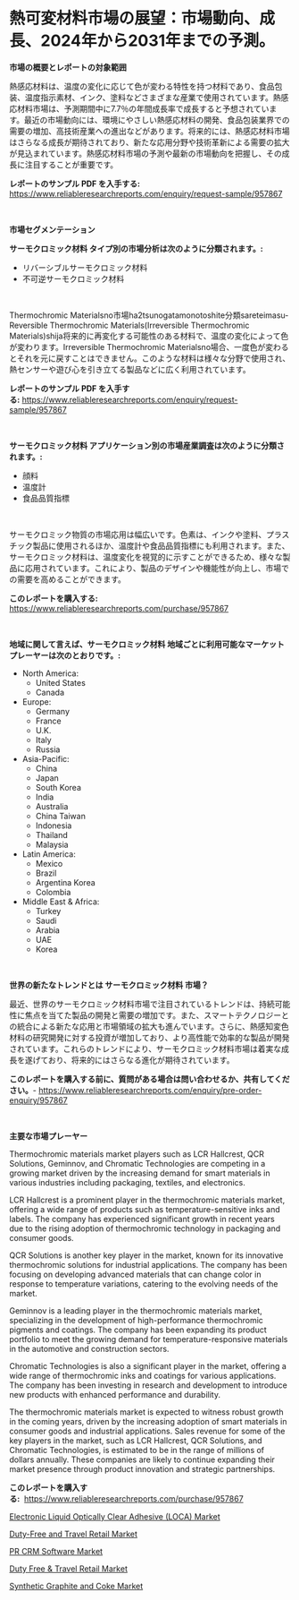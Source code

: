 <p><h1>熱可変材料市場の展望：市場動向、成長、2024年から2031年までの予測。</h1></p><p><strong>市場の概要とレポートの対象範囲</strong></p>
<p><p>熱感応材料は、温度の変化に応じて色が変わる特性を持つ材料であり、食品包装、温度指示素材、インク、塗料などさまざまな産業で使用されています。熱感応材料市場は、予測期間中に7.7％の年間成長率で成長すると予想されています。最近の市場動向には、環境にやさしい熱感応材料の開発、食品包装業界での需要の増加、高技術産業への進出などがあります。将来的には、熱感応材料市場はさらなる成長が期待されており、新たな応用分野や技術革新による需要の拡大が見込まれています。熱感応材料市場の予測や最新の市場動向を把握し、その成長に注目することが重要です。</p></p>
<p><strong>レポートのサンプル PDF を入手する:</strong> <a href="https://www.reliableresearchreports.com/enquiry/request-sample/957867">https://www.reliableresearchreports.com/enquiry/request-sample/957867</a></p>
<p>&nbsp;</p>
<p><strong>市場セグメンテーション</strong></p>
<p><strong>サーモクロミック材料 タイプ別の市場分析は次のように分類されます。:</strong></p>
<p><ul><li>リバーシブルサーモクロミック材料</li><li>不可逆サーモクロミック材料</li></ul></p>
<p>&nbsp;</p>
<p><p>Thermochromic Materialsno市場ha2tsunogatamonotoshite分類sareteimasu-Reversible Thermochromic Materials(Irreversible Thermochromic Materials)shija将来的に再変化する可能性のある材料で、温度の変化によって色が変わります。Irreversible Thermochromic Materialsno場合、一度色が変わるとそれを元に戻すことはできません。このような材料は様々な分野で使用され、熱センサーや遊び心を引き立てる製品などに広く利用されています。</p></p>
<p><strong>レポートのサンプル PDF を入手する:</strong>&nbsp;<a href="https://www.reliableresearchreports.com/enquiry/request-sample/957867">https://www.reliableresearchreports.com/enquiry/request-sample/957867</a></p>
<p>&nbsp;</p>
<p><strong> サーモクロミック材料 アプリケーション別の市場産業調査は次のように分類されます。:</strong></p>
<p><ul><li>顔料</li><li>温度計</li><li>食品品質指標</li></ul></p>
<p>&nbsp;</p>
<p><p>サーモクロミック物質の市場応用は幅広いです。色素は、インクや塗料、プラスチック製品に使用されるほか、温度計や食品品質指標にも利用されます。また、サーモクロミック材料は、温度変化を視覚的に示すことができるため、様々な製品に応用されています。これにより、製品のデザインや機能性が向上し、市場での需要を高めることができます。</p></p>
<p><strong>このレポートを購入する:</strong>&nbsp; <a href="https://www.reliableresearchreports.com/purchase/957867">https://www.reliableresearchreports.com/purchase/957867</a></p>
<p>&nbsp;</p>
<p><strong>地域に関して言えば、サーモクロミック材料 地域ごとに利用可能なマーケットプレーヤーは次のとおりです。:</strong></p>
<p><ul>
    <li>
        North America:
        <ul>
            <li>United States</li>
            <li>Canada</li>
        </ul>
    </li>
    <li>
        Europe:
        <ul>
            <li>Germany</li>
            <li>France</li>
            <li>U.K.</li>
            <li>Italy</li>
            <li>Russia</li>
        </ul>
    </li>
    <li>
        Asia-Pacific:
        <ul>
            <li>China</li>
            <li>Japan</li>
            <li>South Korea</li>
            <li>India</li>
            <li>Australia</li>
            <li>China Taiwan</li>
            <li>Indonesia</li>
            <li>Thailand</li>
            <li>Malaysia</li>
        </ul>
    </li>
    <li>
        Latin America:
        <ul>
            <li>Mexico</li>
            <li>Brazil</li>
            <li>Argentina Korea</li>
            <li>Colombia</li>
        </ul>
    </li>
    <li>
        Middle East & Africa:
        <ul>
            <li>Turkey</li>
            <li>Saudi</li>
            <li>Arabia</li>
            <li>UAE</li>
            <li>Korea</li>
        </ul>
    </li>
    </ul></p>
<p>&nbsp;</p>
<p><strong>世界の新たなトレンドとは サーモクロミック材料 市場？</strong></p>
<p><p>最近、世界のサーモクロミック材料市場で注目されているトレンドは、持続可能性に焦点を当てた製品の開発と需要の増加です。また、スマートテクノロジーとの統合による新たな応用と市場領域の拡大も進んでいます。さらに、熱感知変色材料の研究開発に対する投資が増加しており、より高性能で効率的な製品が開発されています。これらのトレンドにより、サーモクロミック材料市場は着実な成長を遂げており、将来的にはさらなる進化が期待されています。</p></p>
<p><strong>このレポートを購入する前に、質問がある場合は問い合わせるか、共有してください。</strong>- <a href="https://www.reliableresearchreports.com/enquiry/pre-order-enquiry/957867">https://www.reliableresearchreports.com/enquiry/pre-order-enquiry/957867</a></p>
<p>&nbsp;</p>
<p><strong>主要な市場プレーヤー</strong></p>
<p><p>Thermochromic materials market players such as LCR Hallcrest, QCR Solutions, Geminnov, and Chromatic Technologies are competing in a growing market driven by the increasing demand for smart materials in various industries including packaging, textiles, and electronics.</p><p>LCR Hallcrest is a prominent player in the thermochromic materials market, offering a wide range of products such as temperature-sensitive inks and labels. The company has experienced significant growth in recent years due to the rising adoption of thermochromic technology in packaging and consumer goods.</p><p>QCR Solutions is another key player in the market, known for its innovative thermochromic solutions for industrial applications. The company has been focusing on developing advanced materials that can change color in response to temperature variations, catering to the evolving needs of the market.</p><p>Geminnov is a leading player in the thermochromic materials market, specializing in the development of high-performance thermochromic pigments and coatings. The company has been expanding its product portfolio to meet the growing demand for temperature-responsive materials in the automotive and construction sectors.</p><p>Chromatic Technologies is also a significant player in the market, offering a wide range of thermochromic inks and coatings for various applications. The company has been investing in research and development to introduce new products with enhanced performance and durability.</p><p>The thermochromic materials market is expected to witness robust growth in the coming years, driven by the increasing adoption of smart materials in consumer goods and industrial applications. Sales revenue for some of the key players in the market, such as LCR Hallcrest, QCR Solutions, and Chromatic Technologies, is estimated to be in the range of millions of dollars annually. These companies are likely to continue expanding their market presence through product innovation and strategic partnerships.</p></p>
<p><strong>このレポートを購入する:</strong>&nbsp;&nbsp;<a href="https://www.reliableresearchreports.com/purchase/957867">https://www.reliableresearchreports.com/purchase/957867</a></p>
<p><p><a href="https://view.publitas.com/reportprime-1/global-electronic-liquid-optically-clear-adhesive-loca-market-by-types-applications-and-major-players-with-regional-growth-rate-analysis-and-development-situation-from-2024-to-2031/">Electronic Liquid Optically Clear Adhesive (LOCA) Market</a></p><p><a href="https://iodized-pantydraco-05c.notion.site/Duty-Free-and-Travel-Retail-Market-Size-Share-Trends-Analysis-Report-By-Material-By-Type-By-End-2f3ea7f8e1fb4019b8acd651ba117281">Duty-Free and Travel Retail Market</a></p><p><a href="https://github.com/Angelnienowdseej3e45z3p8c/Market-Research-Report-List-1/blob/main/pr-crm-software-market.md">PR CRM Software Market</a></p><p><a href="https://noble-drawer-34c.notion.site/Duty-Free-Travel-Retail-Market-Research-Report-Reveals-The-Latest-Trends-And-Opportunities-of-this-683964f0d07f428c81a61626368c9f32">Duty Free & Travel Retail Market</a></p><p><a href="https://view.publitas.com/reportprime-1/synthetic-graphite-and-coke-market-size-2024-2031-global-industrial-analysis-key-geographical-regions-market-share-top-key-players-product-types-and-forecast-research-report/">Synthetic Graphite and Coke Market</a></p></p>